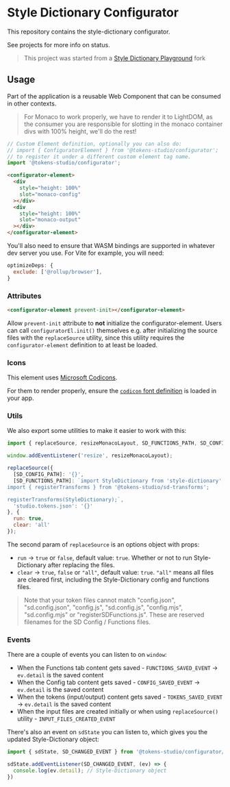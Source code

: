 # Style Dictionary Configurator

This repository contains the style-dictionary configurator.

See projects for more info on status.

> This project was started from a [Style Dictionary Playground](style-dictionary-play.dev) fork

## Usage

Part of the application is a reusable Web Component that can be consumed in other contexts.

> For Monaco to work properly, we have to render it to LightDOM, as the consumer you are responsible
> for slotting in the monaco container divs with 100% height, we'll do the rest!

```js
// Custom Element definition, optionally you can also do: 
// import { ConfiguratorElement } from '@tokens-studio/configurator';
// to register it under a different custom element tag name.
import '@tokens-studio/configurator';
```

```html
<configurator-element>
  <div
    style="height: 100%"
    slot="monaco-config"
  ></div>
  <div
    style="height: 100%"
    slot="monaco-output"
  ></div>
</configurator-element>
```

You'll also need to ensure that WASM bindings are supported in whatever dev server you use. For Vite for example, you will need:

```js
optimizeDeps: {
  exclude: ['@rollup/browser'],
}
```

### Attributes

```html
<configurator-element prevent-init></configurator-element>
```

Allow `prevent-init` attribute to **not** initialize the configurator-element. Users can call `configuratorEl.init()` themselves e.g. after initializing the source files with the `replaceSource` utility, since this utility requires the `configurator-element` definition to at least be loaded.


### Icons

This element uses [Microsoft Codicons](https://microsoft.github.io/vscode-codicons/dist/codicon.html).

For them to render properly, ensure the [`codicon` font definition](https://github.com/microsoft/vscode-codicons/blob/main/dist/codicon.css) is loaded in your app.

### Utils

We also export some utilities to make it easier to work with this:

```js
import { replaceSource, resizeMonacoLayout, SD_FUNCTIONS_PATH, SD_CONFIG_PATH } from '@tokens-studio/configurator/utils';

window.addEventListener('resize', resizeMonacoLayout);

replaceSource({
  [SD_CONFIG_PATH]: '{}',
  [SD_FUNCTIONS_PATH]: `import StyleDictionary from 'style-dictionary';
import { registerTransforms } from '@tokens-studio/sd-transforms';

registerTransforms(StyleDictionary);`,
  'studio.tokens.json': '{}'
}, {
  run: true,
  clear: 'all'
});
```

The second param of `replaceSource` is  an options object with props:

- `run` -> `true` or `false`, default value: `true`. Whether or not to run Style-Dictionary after replacing the files.
- `clear` -> `true`, `false` or `"all"`, default value: `true`. `"all"` means all files are cleared first, including the Style-Dictionary config and functions files.

> Note that your token files cannot match "config.json", "sd.config.json", "config.js", "sd.config.js", "config.mjs", "sd.config.mjs" or "registerSDFunctions.js".
> These are reserved filenames for the SD Config / Functions files.

### Events

There are a couple of events you can listen to on `window`:

- When the Functions tab content gets saved - `FUNCTIONS_SAVED_EVENT` -> `ev.detail` is the saved content
- When the Config tab content gets saved - `CONFIG_SAVED_EVENT` -> `ev.detail` is the saved content
- When the tokens (input/output) content gets saved - `TOKENS_SAVED_EVENT` -> `ev.detail` is the saved content
- When the input files are created initially or when using `replaceSource()` utility - `INPUT_FILES_CREATED_EVENT`

There's also an event on `sdState` you can listen to, which gives you the updated Style-Dictionary object:

```js
import { sdState, SD_CHANGED_EVENT } from '@tokens-studio/configurator/utils';

sdState.addEventListener(SD_CHANGED_EVENT, (ev) => {
  console.log(ev.detail); // Style-Dictionary object
})
```
